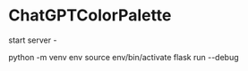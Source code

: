 # ChatGPTColorPalette

start server - 

python -m venv env
source env/bin/activate
flask run --debug